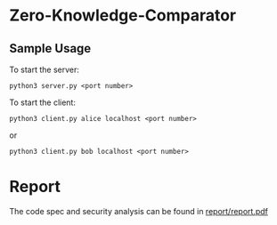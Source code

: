 # Zero-Knowledge-Comparator

## Sample Usage

To start the server:

`python3 server.py <port number>`

To start the client:

`python3 client.py alice localhost <port number>`

or

`python3 client.py bob localhost <port number>`

# Report

The code spec and security analysis can be found in
[report/report.pdf](https://github.com/raziqraif/zero-knowledge-comparator/blob/draft/report/report.pdf)
